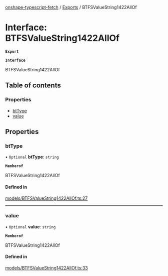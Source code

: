 [onshape-typescript-fetch](../README.md) / [Exports](../modules.md) / BTFSValueString1422AllOf

# Interface: BTFSValueString1422AllOf

**`Export`**

**`Interface`**

BTFSValueString1422AllOf

## Table of contents

### Properties

- [btType](BTFSValueString1422AllOf.md#bttype)
- [value](BTFSValueString1422AllOf.md#value)

## Properties

### btType

• `Optional` **btType**: `string`

**`Memberof`**

BTFSValueString1422AllOf

#### Defined in

[models/BTFSValueString1422AllOf.ts:27](https://github.com/toebes/onshape-typescript-fetch/blob/3e11ae1/models/BTFSValueString1422AllOf.ts#L27)

___

### value

• `Optional` **value**: `string`

**`Memberof`**

BTFSValueString1422AllOf

#### Defined in

[models/BTFSValueString1422AllOf.ts:33](https://github.com/toebes/onshape-typescript-fetch/blob/3e11ae1/models/BTFSValueString1422AllOf.ts#L33)
